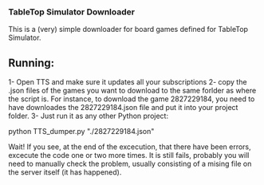 ### TableTop Simulator Downloader

This is a (very) simple downloader for board games defined for TableTop Simulator.



## Running:
1- Open TTS and make sure it updates all your subscriptions
2- copy the .json files of the games you want to download to the same forlder as where the script is. For instance, to download the game 2827229184, you need to have downloades the 2827229184.json file and put it into your project folder.
3- Just run it as any other Python project:

python TTS_dumper.py "./2827229184.json"

Wait! If you see, at the end of the excecution, that there have been errors, excecute the code one or two more times. It is still fails, probably you will need to manually check the problem, usually consisting of a mising file on the server itself (it has happened).